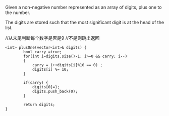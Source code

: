 Given a non-negative number represented as an array of digits, plus one to the number.

The digits are stored such that the most significant digit is at the head of the list.


//从末尾判断每个数字是否是9
//不是则跳出返回
```
<int> plusOne(vector<int>& digits) {
        bool carry =true;
        for(int i=digits.size()-1; i>=0 && carry; i--)
        {
            carry = (++digits[i]%10 == 0) ;
            digits[i] %= 10;
        }
            
        if(carry) {
            digits[0]=1;
            digits.push_back(0);
        }

        return digits;
}
```